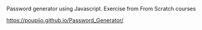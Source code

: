 Password generator using Javascript.
Exercise from From Scratch courses

https://poupiio.github.io/Password_Generator/
